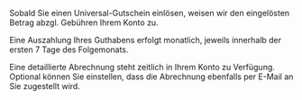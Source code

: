 
Sobald Sie einen Universal-Gutschein einlösen, weisen wir den eingelösten Betrag abzgl. Gebühren Ihrem Konto zu.

Eine Auszahlung Ihres Guthabens erfolgt monatlich, jeweils innerhalb der ersten 7 Tage des Folgemonats.

Eine detaillierte Abrechnung steht zeitlich in Ihrem Konto zu Verfügung. Optional können Sie einstellen, dass die Abrechnung ebenfalls per E-Mail an Sie zugestellt wird.